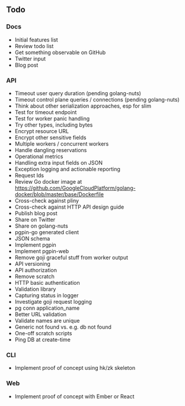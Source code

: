 ## Todo

### Docs

* Initial features list
* Review todo list
* Get something observable on GitHub
* Twitter input
* Blog post

### API

* Timeout user query duration (pending golang-nuts)
* Timeout control plane queries / connections (pending golang-nuts)
* Think about other serialization approaches, esp for slim
* Test for timeout endpoint
* Test for worker panic handling
* Try other types, including bytes
* Encrypt resource URL
* Encrypt other sensitive fields
* Multiple workers / concurrent workers
* Handle dangling reservations
* Operational metrics
* Handling extra input fields on JSON
* Exception logging and actionable reporting
* Request Ids
* Review Go docker image at https://github.com/GoogleCloudPlatform/golang-docker/blob/master/base/Dockerfile
* Cross-check against pliny
* Cross-check against HTTP API design guide
* Publish blog post
* Share on Twitter
* Share on golang-nuts
* pgpin-go generated client
* JSON schema
* Implement pgpin
* Implement pgpin-web
* Remove goji graceful stuff from worker output
* API versioning
* API authorization
* Remove scratch
* HTTP basic authentication
* Validation library
* Capturing status in logger
* Investigate goji request logging
* pg conn application_name
* Better URL validation
* Validate names are unique
* Generic not found vs. e.g. db not found
* One-off scratch scripts
* Ping DB at create-time

### CLI

* Implement proof of concept using hk/zk skeleton

### Web

* Implement proof of concept with Ember or React
